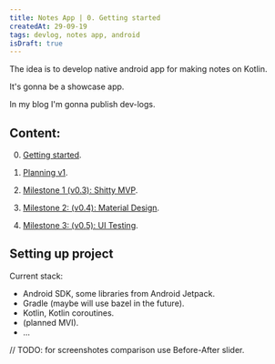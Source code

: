 ```yaml
---
title: Notes App | 0. Getting started
createdAt: 29-09-19
tags: devlog, notes app, android
isDraft: true
---
```


The idea is to develop native android app for making notes on Kotlin.

It's gonna be a showcase app.

In my blog I'm gonna publish dev-logs.



## Content:

0. [Getting started](#).

1. [Planning v1](#).

2. [Milestone 1 (v0.3): Shitty MVP](#).

3. [Milestone 2: (v0.4): Material Design](#).

4. [Milestone 3: (v0.5): UI Testing](#).



## Setting up project

Current stack:

- Android SDK, some libraries from Android Jetpack.
- Gradle (maybe will use bazel in the future).
- Kotlin, Kotlin coroutines.
- (planned MVI).
- ...



// TODO: for screenshotes comparison use Before-After slider.